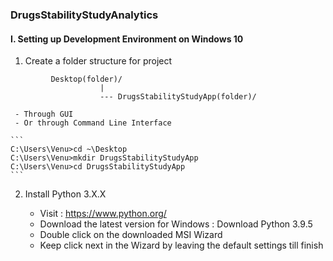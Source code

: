 ### DrugsStabilityStudyAnalytics

#### I. Setting up Development Environment on Windows 10 
 1. Create a folder structure for project 
 ``` 
          Desktop(folder)/
                     |
                     --- DrugsStabilityStudyApp(folder)/
 ```                                         
     - Through GUI
     - Or through Command Line Interface

    ```    
    C:\Users\Venu>cd ~\Desktop
    C:\Users\Venu>mkdir DrugsStabilityStudyApp
    C:\Users\Venu>cd DrugsStabilityStudyApp    
    ```
 2. Install Python 3.X.X
    - Visit : https://www.python.org/
    - Download the latest version for Windows :  Download Python 3.9.5
    - Double click on the downloaded MSI Wizard 
    - Keep click next in the Wizard by leaving the default settings till finish

      
    ```
    
    ```
